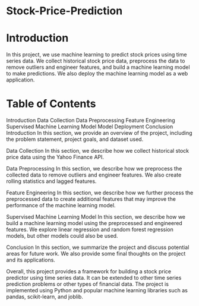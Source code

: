 # Stock-Price-Prediction
# Introduction
In this project, we use machine learning to predict stock prices using time series data. We collect historical stock price data, preprocess the data to remove outliers and engineer features, and build a machine learning model to make predictions. We also deploy the machine learning model as a web application.

# Table of Contents
Introduction
Data Collection
Data Preprocessing
Feature Engineering
Supervised Machine Learning Model
Model Deployment
Conclusion
Introduction
In this section, we provide an overview of the project, including the problem statement, project goals, and dataset used.

Data Collection
In this section, we describe how we collect historical stock price data using the Yahoo Finance API.

Data Preprocessing
In this section, we describe how we preprocess the collected data to remove outliers and engineer features. We also create rolling statistics and lagged features.

Feature Engineering
In this section, we describe how we further process the preprocessed data to create additional features that may improve the performance of the machine learning model.

Supervised Machine Learning Model
In this section, we describe how we build a machine learning model using the preprocessed and engineered features. We explore linear regression and random forest regression models, but other models could also be used.

Conclusion
In this section, we summarize the project and discuss potential areas for future work. We also provide some final thoughts on the project and its applications.

Overall, this project provides a framework for building a stock price predictor using time series data. It can be extended to other time series prediction problems or other types of financial data. The project is implemented using Python and popular machine learning libraries such as pandas, scikit-learn, and joblib.
